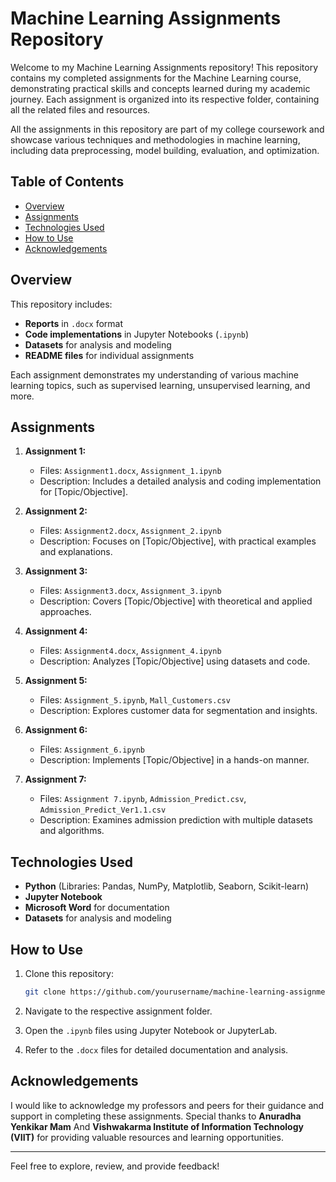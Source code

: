 # Machine Learning Assignments Repository

Welcome to my Machine Learning Assignments repository! This repository contains my completed assignments for the Machine Learning course, demonstrating practical skills and concepts learned during my academic journey. Each assignment is organized into its respective folder, containing all the related files and resources.

All the assignments in this repository are part of my college coursework and showcase various techniques and methodologies in machine learning, including data preprocessing, model building, evaluation, and optimization.

## Table of Contents

- [Overview](#overview)
- [Assignments](#assignments)
- [Technologies Used](#technologies-used)
- [How to Use](#how-to-use)
- [Acknowledgements](#acknowledgements)

## Overview

This repository includes:
- **Reports** in `.docx` format
- **Code implementations** in Jupyter Notebooks (`.ipynb`)
- **Datasets** for analysis and modeling
- **README files** for individual assignments

Each assignment demonstrates my understanding of various machine learning topics, such as supervised learning, unsupervised learning, and more.

## Assignments

1. **Assignment 1:**
   - Files: `Assignment1.docx`, `Assignment_1.ipynb`
   - Description: Includes a detailed analysis and coding implementation for [Topic/Objective].

2. **Assignment 2:**
   - Files: `Assignment2.docx`, `Assignment_2.ipynb`
   - Description: Focuses on [Topic/Objective], with practical examples and explanations.

3. **Assignment 3:**
   - Files: `Assignment3.docx`, `Assignment_3.ipynb`
   - Description: Covers [Topic/Objective] with theoretical and applied approaches.

4. **Assignment 4:**
   - Files: `Assignment4.docx`, `Assignment_4.ipynb`
   - Description: Analyzes [Topic/Objective] using datasets and code.

5. **Assignment 5:**
   - Files: `Assignment_5.ipynb`, `Mall_Customers.csv`
   - Description: Explores customer data for segmentation and insights.

6. **Assignment 6:**
   - Files: `Assignment_6.ipynb`
   - Description: Implements [Topic/Objective] in a hands-on manner.

7. **Assignment 7:**
   - Files: `Assignment 7.ipynb`, `Admission_Predict.csv`, `Admission_Predict_Ver1.1.csv`
   - Description: Examines admission prediction with multiple datasets and algorithms.

## Technologies Used

- **Python** (Libraries: Pandas, NumPy, Matplotlib, Seaborn, Scikit-learn)
- **Jupyter Notebook**
- **Microsoft Word** for documentation
- **Datasets** for analysis and modeling

## How to Use

1. Clone this repository:
   ```bash
   git clone https://github.com/yourusername/machine-learning-assignments.git
   ```

2. Navigate to the respective assignment folder.

3. Open the `.ipynb` files using Jupyter Notebook or JupyterLab.

4. Refer to the `.docx` files for detailed documentation and analysis.

## Acknowledgements

I would like to acknowledge my professors and peers for their guidance and support in completing these assignments. Special thanks to **Anuradha Yenkikar Mam** And **Vishwakarma Institute of Information Technology (VIIT)** for providing valuable resources and learning opportunities.

---

Feel free to explore, review, and provide feedback!
